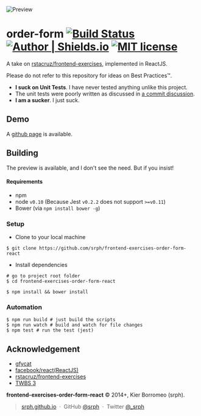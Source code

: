 ![Preview](http://zippy.gfycat.com/FrayedDeafeningGreatdane.gif)

# order-form [![Build Status](https://travis-ci.org/srph/frontend-exercises-order-form-react.svg?branch=master)](https://travis-ci.org/srph/frontend-exercises-order-form-react) [![Author | Shields.io](http://img.shields.io/badge/author-%40srph-blue.svg?style=flat-square)](http://twitter.com/_srph) [![MIT license](http://img.shields.io/badge/license-MIT-brightgreen.svg)](http://opensource.org/licenses/MIT)

A take on [rstacruz/frontend-exercises](https://github.com/rstacruz/frontend-exercises/tree/master/order-form), implemented in ReactJS.

Please do not refer to this repository for ideas on Best Practices™.

- **I suck on Unit Tests**. I have never tested anything unlike this project.
-  The unit tests were poorly written as discussed in [a commit discussion](https://github.com/srph/frontend-exercises-order-form-react/commit/cc65e22df5857bd5aad717ef1afe89a24f2b51da).
- **I am a sucker**. I just suck.

## Demo

A [github page](https://srph.github.io/frontend-exercises-order-form-react) is available.

## Building

The preview is available, and I don't see the need. But if you insist!

#### Requirements

- npm 
- node ```v0.10``` (Because Jest ```v0.2.2``` does not support ```>=v0.11```)
- Bower (via ```npm install bower -g```)

### Setup

- Clone to your local machine

```
$ git clone https://github.com/srph/frontend-exercises-order-form-react
```

- Install dependencies

```
# go to project root folder
$ cd frontend-exercises-order-form-react

$ npm install && bower install
```

### Automation

```
$ npm run build # just build the scripts
$ npm run watch # build and watch for file changes
$ npm test # run the test (jest)
```
## Acknowledgement

- [gfycat](http://gfycat.com/FrayedDeafeningGreatdane)
- [facebook/react(ReactJS)](https://github.com/facebook/react)
- [rstacruz/frontend-exercises](https://github.com/rstacruz/frontend-exercises/tree/master/order-form)
- [TWBS 3](https://github.com/twbs/bootstrap)

**frontend-exercises-order-form-react** © 2014+, Kier Borromeo (srph).

> [srph.github.io](http://srph.github.io) &nbsp;&middot;&nbsp;
> GitHub [@srph](https://github.com/srph) &nbsp;&middot;&nbsp;
> Twitter [@_srph](https://twitter.com/_srph)

